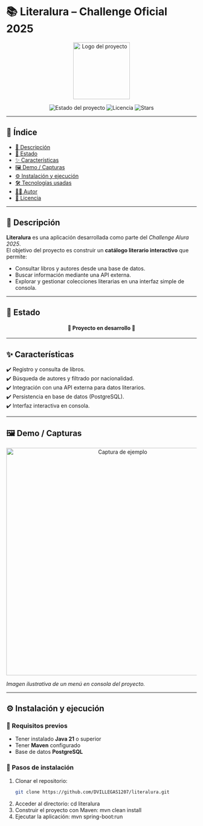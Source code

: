 # 📚 Literalura – Challenge Oficial 2025  

<p align="center">
  <img src="https://cdn-icons-png.flaticon.com/512/2232/2232688.png" alt="Logo del proyecto" width="150"/>
</p>

<p align="center">
  <img src="https://img.shields.io/badge/STATUS-En%20desarrollo-yellow?style=for-the-badge" alt="Estado del proyecto">
  <img src="https://img.shields.io/github/license/DVILLEGAS1207/literalura?style=for-the-badge" alt="Licencia">
  <img src="https://img.shields.io/github/stars/DVILLEGAS1207/literalura?style=for-the-badge" alt="Stars">
</p>

---

## 📑 Índice
- [📖 Descripción](#-descripción)
- [🚧 Estado](#-estado)
- [✨ Características](#-características)
- [🖼️ Demo / Capturas](#️-demo--capturas)
- [⚙️ Instalación y ejecución](#️-instalación-y-ejecución)
- [🛠️ Tecnologías usadas](#️-tecnologías-usadas)
- [👨‍💻 Autor](#-autor)
- [📜 Licencia](#-licencia)

---

## 📖 Descripción
**Literalura** es una aplicación desarrollada como parte del *Challenge Alura 2025*.  
El objetivo del proyecto es construir un **catálogo literario interactivo** que permite:  
- Consultar libros y autores desde una base de datos.  
- Buscar información mediante una API externa.  
- Explorar y gestionar colecciones literarias en una interfaz simple de consola.  

---

## 🚧 Estado
<h4 align="center">
  🚧 Proyecto en desarrollo 🚧  
</h4>

---

## ✨ Características
✔️ Registro y consulta de libros.  
✔️ Búsqueda de autores y filtrado por nacionalidad.  
✔️ Integración con una API externa para datos literarios.  
✔️ Persistencia en base de datos (PostgreSQL).  
✔️ Interfaz interactiva en consola.  

---

## 🖼️ Demo / Capturas
<p align="center">
  <img src="https://user-images.githubusercontent.com/91570636/230690505-17a07a38-d9b7-4e4e-9dd1-fcbccd2c67c2.png" alt="Captura de ejemplo" width="600"/>
</p>

*Imagen ilustrativa de un menú en consola del proyecto.*  

---

## ⚙️ Instalación y ejecución

### 🔹 Requisitos previos
- Tener instalado **Java 21** o superior  
- Tener **Maven** configurado  
- Base de datos **PostgreSQL**  

### 🔹 Pasos de instalación
1. Clonar el repositorio:  
   ```bash
   git clone https://github.com/DVILLEGAS1207/literalura.git
2. Acceder al directorio:
   cd literalura
3. Construir el proyecto con Maven:
   mvn clean install
4. Ejecutar la aplicación:
   mvn spring-boot:run
